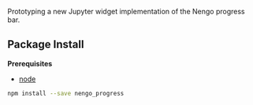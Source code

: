 Prototyping a new Jupyter widget implementation of the Nengo progress bar.

Package Install
---------------

**Prerequisites**
- [node](http://nodejs.org/)

```bash
npm install --save nengo_progress
```
